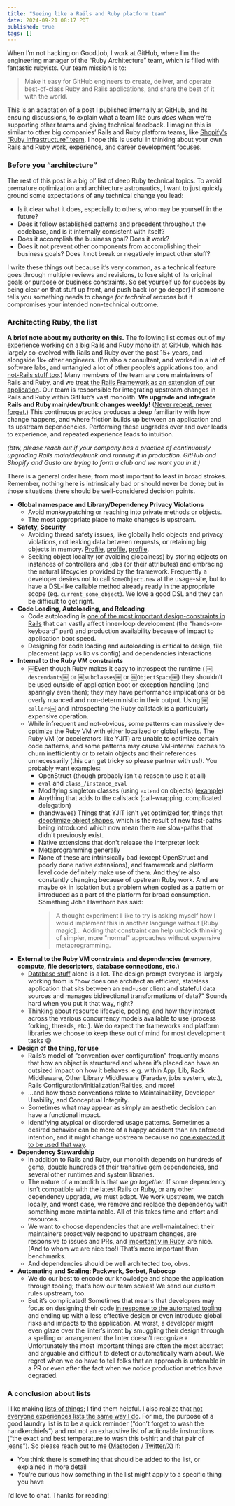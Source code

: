 ```yaml
---
title: "Seeing like a Rails and Ruby platform team"
date: 2024-09-21 08:17 PDT
published: true
tags: []
---
```


When I’m not hacking on GoodJob, I work at GitHub, where I’m the engineering manager of the “Ruby Architecture” team, which is filled with fantastic rubyists. Our team mission is to:

> Make it easy for GitHub engineers to create, deliver, and operate best-of-class Ruby and Rails applications, and share the best of it with the world.

This is an adaptation of a post I published internally at GitHub, and its ensuing discussions, to explain what a team like ours _does_ when we’re supporting other teams and giving technical feedback. I imagine this is similar to other big companies’ Rails and Ruby platform teams, like [Shopify’s “Ruby Infrastructure” team](https://railsatscale.com). I hope this is useful in thinking about your own Rails and Ruby work, experience, and career development focuses.

### Before you “architecture”

The rest of this post is a big ol’ list of deep Ruby technical topics. To avoid premature optimization and architecture astronautics, I want to just quickly ground some expectations of any technical change you lead:

* Is it clear what it does, especially to others, who may be yourself in the future?  
* Does it follow established patterns and precedent throughout the codebase, and is it internally consistent with itself?  
* Does it accomplish the business goal? Does it work?
* Does it not prevent other components from accomplishing their business goals? Does it not break or negatively impact other stuff?

I write these things out because it’s very common, as a technical feature goes through multiple reviews and revisions, to lose sight of its original goals or purpose or business constraints. So set yourself up for success by being clear on that stuff up front, and push back (or go deeper) if someone tells you something needs to change _for technical reasons_ but it compromises your intended non-technical outcome.

### Architecting Ruby, the list

**A brief note about my authority on this.** The following list comes out of my experience working on a big Rails and Ruby monolith at GitHub, which has largely co-evolved with Rails and Ruby over the past 15+ years, and alongside 1k+ other engineers. (I’m also a consultant, and worked in a lot of software labs, and untangled a lot of other people’s applications too; and [not-Rails stuff too](https://speakerdeck.com/bensheldon/real-world-dashboard).) Many members of the team are core maintainers of Rails and Ruby, and we [treat the Rails Framework as an extension of our application](https://island94.org/2023/01/framing-open-source-contributions-at-work). Our team is responsible for integrating upstream changes in Rails and Ruby within GitHub’s vast monolith. **We upgrade and integrate Rails and Ruby main/dev/trunk changes weekly!** ([Never repeat, never forget.](https://github.blog/engineering/infrastructure/upgrading-github-from-rails-3-2-to-5-2/)) This continuous practice produces a deep familiarity with how change happens, and where friction builds up between an application and its upstream dependencies. Performing these upgrades over and over leads to experience, and repeated experience leads to intuition.

 *(btw, please reach out if your company has a practice of continuously upgrading Rails main/dev/trunk and running it in production. GitHub and Shopify and Gusto are trying to form a club and we want you in it.)*

There is a general order here, from most important to least in broad strokes. Remember, nothing here is intrinsically bad or should never be done; but in those situations there should be well-considered decision points.

* **Global namespace and Library/Dependency Privacy Violations**  
  * Avoid monkeypatching or reaching into private methods or objects.   
  * The most appropriate place to make changes is upstream.
* **Safety, Security**  
  * Avoiding thread safety issues, like globally held objects and privacy violations, not leaking data between requests, or retaining big objects in memory.  [Profile](https://rubykaigi.org/2024/presentations/jhawthorn.html), [profile](https://www.youtube.com/watch?v=pQ1XCrwq1qc), [profile](https://island94.org/2024/01/the-answer-is-in-your-heap-debugging-big-rails-memory).
  * Seeking object locality (or avoiding globalness) by storing objects on instances of controllers and jobs (or their attributes) and embracing the natural lifecycles provided by the framework. Frequently a developer desires not to call `SomeObject.new` at the usage-site, but to have a DSL-like callable method already ready in the appropriate scope (eg. `current_some_object`). We love a good DSL and they can be difficult to get right.  
* **Code Loading, Autoloading, and Reloading**  
  * Code autoloading is [one of the most important design-constraints in Rails](https://github.blog/engineering/infrastructure/upgrading-github-from-rails-3-2-to-5-2/) that can vastly affect inner-loop development (the “hands-on-keyboard” part) and production availability because of impact to application boot speed.  
  * Designing for code loading and autoloading is critical to design, file placement (app vs lib vs config) and dependencies interactions   
* **Internal to the Ruby VM constraints**
  * ￼Even though Ruby makes it easy to introspect the runtime ( ￼`descendants`￼ or ￼`subclasses`￼ or ￼`ObjectSpace`￼) they shouldn’t be used outside of application boot or exception handling (and sparingly even then); they may have performance implications or be overly nuanced and non-deterministic in their output. Using ￼`callers`￼ and introspecting the Ruby callstack is a particularly expensive operation.  
  * While infrequent and not-obvious, some patterns can massively de-optimize the Ruby VM with either localized or global effects. The Ruby VM (or accelerators like YJIT) are unable to optimize certain code patterns, and some patterns may cause VM-internal caches to churn inefficiently or to retain objects and their references unnecessarily (this can get tricky so please partner with us!). You probably want examples:
    - OpenStruct (though probably isn't a reason to use it at all)
    - `eval` and `class_`/`instance_eval`
    - Modifying singleton classes (using `extend` on objects) ([example](https://bugs.ruby-lang.org/issues/19436))
    - Anything that adds to the callstack (call-wrapping, complicated delegation)
    - (handwaves) Things that YJIT isn't yet optimized for, things that [deoptimize object shapes](https://railsatscale.com/2023-10-24-memoization-pattern-and-object-shapes/), which is the result of new fast-paths being introduced which now mean there are slow-paths that didn't previously exist.
    - Native extensions that don't release the interpreter lock
    - Metaprogramming generally
    * None of these are intrinsically bad (except OpenStruct and poorly done native extensions), and framework and platform level code definitely make use of them. And they're also constantly changing because of upstream Ruby work. And are maybe ok in isolation but a problem when copied as a pattern or introduced as a part of the platform for broad consumption. Something John Hawthorn has said:
      >  A thought experiment I like to try is asking myself how I would implement this in another language without [Ruby magic]... Adding that constraint can help unblock thinking of simpler, more "normal" approaches without expensive metaprogramming.
* **External to the Ruby VM constraints and dependencies (memory, compute, file descriptors, database connections, etc.)**  
  * [Database stuff](￼) alone is a lot. The design prompt everyone is largely working from is “how does one architect an efficient, stateless application that sits between an end-user client and stateful data sources and manages bidirectional transformations of data?” Sounds hard when you put it that way, right?
  * Thinking about resource lifecycle, pooling, and how they interact across the various concurrency models available to use (process forking, threads, etc.). We do expect the frameworks and platform libraries we choose to keep these out of mind for most development tasks 😅 
* **Design of the thing, for use**  
  * Rails’s model of “convention over configuration” frequently means that how an object is structured and where it’s placed can have an outsized impact on how it behaves: e.g. within App, Lib, Rack Middleware, Other Library Middleware (Faraday, jobs system, etc.), Rails Configuration/Initialization/Railties, and more!  
  * …and how those conventions relate to Maintainability, Developer Usability, and Conceptual Integrity.  
  * Sometimes what may appear as simply an aesthetic decision can have a functional impact.  
  * Identifying atypical or disordered usage patterns. Sometimes a desired behavior can be more of a happy accident than an enforced intention, and it might change upstream because no [one expected it to be used that way](https://www.explainxkcd.com/wiki/index.php/1172:_Workflow). 
* **Dependency Stewardship**
  * In addition to Rails and Ruby, our monolith depends on hundreds of gems, double hundreds of their transitive gem dependencies, and several other runtimes and system libraries. 
  * The nature of a monolith is that _we go together._ If some dependency isn’t compatible with the latest Rails or Ruby, or any other dependency upgrade, we must adapt. We work upstream, we patch locally, and worst case, we remove and replace the dependency with something more maintainable. All of this takes time and effort and resources.
  * We want to choose dependencies that are well-maintained: their maintainers proactively respond to upstream changes, are responsive to issues and PRs, and [importantly in Ruby](https://en.wiktionary.org/wiki/MINASWAN), are nice. (And to whom we are nice too!) That’s more important than benchmarks.
  * And dependencies should be well architected too, obvs.
* **Automating and Scaling: Packwerk, Sorbet, Rubocop**  
  * We do our best to encode our knowledge and shape the application through tooling; that’s how our team scales!  We send our custom rules upstream, too.
  * But it’s complicated! Sometimes that means that developers may focus on designing their code [in response to the automated tooling](https://island94.org/2024/09/the-novice-problem) and ending up with a less effective design or even introduce global risks and impacts to the application. At worst, a developer might even glaze over the linter’s intent by smuggling their design through a spelling or arrangement the linter doesn’t recognize 💀 Unfortunately the most important things are often the most abstract and arguable and difficult to detect or automatically warn about. We regret when we do have to tell folks that an approach is untenable in a PR or even after the fact when we notice production metrics have degraded.

### A conclusion about lists

I like making [lists of things](https://island94.org/2017/01/Engeering-Practice-Ad-Nauseam.html); I find them helpful. I also realize that [not everyone experiences lists the same way I do](https://island94.org/2019/07/truths-about-the-interpretation-of-falsehood-articles). For me, the purpose of a good laundry list is to be a quick reminder (“don’t forget to wash the handkerchiefs”) and not not an exhaustive list of actionable instructions (“the exact and best temperature to wash this t-shirt and that pair of jeans”). So please reach out to me ([Mastodon](https://ruby.social/@bensheldon) / [Twitter/X](https://x.com/bensheldon)) if:

- You think there is something that should be added to the list, or explained in more detail
- You’re curious how something in the list might apply to a specific thing you have

I’d love to chat. Thanks for reading!
